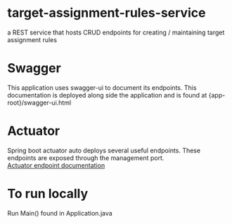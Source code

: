 # target-assignment-rules-service
a REST service that hosts CRUD endpoints for creating / maintaining target assignment rules

# Swagger
This application uses swagger-ui to document its endpoints. This documentation is deployed along side the application and is found at {app-root}/swagger-ui.html 

# Actuator
Spring boot actuator auto deploys several useful endpoints. These endpoints are exposed through the management port.  
[Actuator endpoint documentation](https://docs.spring.io/spring-boot/docs/current/reference/html/production-ready-features.html "Production Ready Features")

# To run locally
Run Main() found in Application.java

